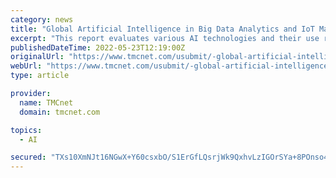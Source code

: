 ```yaml
---
category: news
title: "Global Artificial Intelligence in Big Data Analytics and IoT Market Report 2022-2027: How Different Forms of AI May be Best Used for Problem-Solving"
excerpt: "This report evaluates various AI technologies and their use relative to analytics solutions within the rapidly growing enterprise and industrial data arena. The report assesses em"
publishedDateTime: 2022-05-23T12:19:00Z
originalUrl: "https://www.tmcnet.com/usubmit/-global-artificial-intelligence-big-data-analytics-iot-market-/2022/05/23/9606896.htm"
webUrl: "https://www.tmcnet.com/usubmit/-global-artificial-intelligence-big-data-analytics-iot-market-/2022/05/23/9606896.htm"
type: article

provider:
  name: TMCnet
  domain: tmcnet.com

topics:
  - AI

secured: "TXs10XmNJt16NGwX+Y60csxbO/S1ErGfLQsrjWk9QxhvLzIGOrSYa+8POnso4EcZf1WqpCFFV38kMxaIUq394V76CrZW2QzVZ4eiJxDpC1jiSxaFl7jIdm6y1gGpHP3Ga4BQCnGeVORpRM7xmWb49V9O5OR6HRwnIKxESWdzieTB5aHLvk9ZB/SSFcE8s6EX7aURoSD6Iqa3Ruhgikt2h+Mt29SVu4gf/y9XRoJ1yIiUDlHQGND6k9fY8SFHpxhs82FZfxQdsNIDX+yd0SzhW3/t4znfU49W14vB64y2vLQn/WJ5kVUx3GXenGAQXCGIZVN9xt2OAOL/Gq5cLS8AQ+8wmht5UzOQEjwArJU+Kpw=;BZjwH9sNLaibBKdecRPigA=="
---
```


